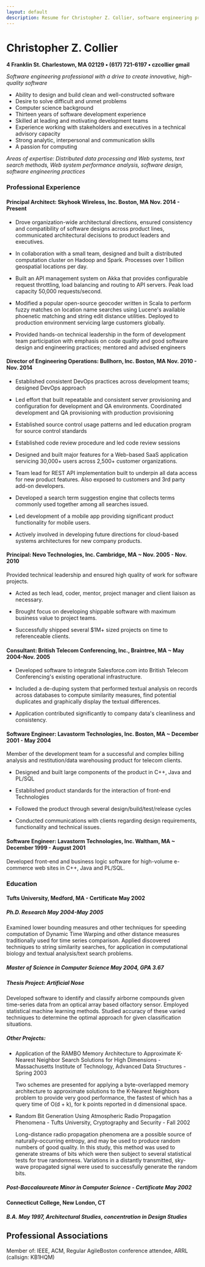 ```yaml
---
layout: default
description: Resume for Christopher Z. Collier, software engineering professional in Boston
---
```

# Christopher Z. Collier

**4 Franklin St. Charlestown, MA 02129 &bull; (617) 721-6197 &bull; czcollier gmail**

_Software engineering professional with a drive to create innovative, high-quality software_

 - Ability to design and build clean and well-constructed software
 - Desire to solve difficult and unmet problems
 - Computer science background
 - Thirteen years of software development experience
 - Skilled at leading and motivating development teams
 - Experience working with stakeholders and executives in a technical advisory capacity
 - Strong analytic, interpersonal and communication skills
 - A passion for computing

_Areas of expertise: Distributed data processing and Web systems, text
search methods, Web system performance analysis, software design, software engineering
practices_

### Professional Experience

#### Principal Architect: Skyhook Wireless, Inc. Boston, MA Nov. 2014 - Present

 - Drove organization-wide architectural directions, ensured
   consistency and compatibility of software designs across product
   lines, communicated architectural decisions to product leaders and
   executives.
 
 - In collaboration with a small team, designed and built a
   distributed computation cluster on Hadoop and Spark. Processes
   over 1 billion geospatial locations per day.

 - Built an API management system on Akka that provides configurable
   request throttling, load balancing and routing to API servers. Peak
   load capacity 50,000 requests/second.
   
 - Modified a popular open-source geocoder written in Scala to
   perform fuzzy matches on location name searches using Lucene's
   available phoenetic matching and string edit distance utilities.
   Deployed to production environment servicing large customers globally.

 - Provided hands-on technical leadership in the form of development team
   participation with emphasis on code quality and good software design and
   engineering practices; mentored and advised engineers

#### Director of Engineering Operations: Bullhorn, Inc. Boston, MA Nov. 2010 - Nov. 2014

  - Established consistent DevOps practices across development teams;
    designed DevOps approach

  - Led effort that built repeatable and consistent server provisioning and
    configuration for development and QA environments. Coordinated development
    and QA provisioning with production provisioning

  - Established source control usage patterns and led education program for
    source control standards

  - Established code review procedure and led code review sessions

  - Designed and built major features for a Web-based SaaS application
   servicing 30,000+ users across 2,500+ customer organizations.

  - Team lead for REST API implementation built to underpin all data
    access for new product features. Also exposed to customers and 3rd
    party add-on developers.

  - Developed a search term suggestion engine that collects terms
    commonly used together among all searches issued.

  - Led development of a mobile app providing significant product
    functionality for mobile users.

  - Actively involved in developing future directions for cloud-based
    systems architectures for new company products.

#### Principal: Nevo Technologies, Inc. Cambridge, MA ~ Nov. 2005 - Nov. 2010
  Provided technical leadership and ensured high quality of work for software
  projects. 
  
  - Acted as tech lead, coder, mentor, project manager and client liaison as necessary.

  - Brought focus on developing shippable software with
    maximum business value to project teams.

  - Successfully shipped several $1M+ sized projects on time to referenceable clients.

#### Consultant: British Telecom Conferencing, Inc., Braintree, MA ~ May 2004-Nov. 2005
  - Developed software to integrate Salesforce.com into British Telecom
    Conferencing's existing operational infrastructure.

  - Included a de-duping system that performed textual analysis on records across databases
    to compute similarity measures, find potential duplicates and graphically
    display the textual differences.

  - Application contributed significantly to company data's cleanliness and consistency.

#### Software Engineer: Lavastorm Technologies, Inc. Boston, MA ~ December 2001 - May 2004 
   Member of the development team for a successful and complex billing analysis
   and restitution/data warehousing product for telecom clients.

  - Designed and built large components of the product in C++, Java and PL/SQL

  - Established product standards for the interaction of front-end Technologies

  - Followed the product through several design/build/test/release cycles

  - Conducted communications with clients regarding design requirements, functionality and
    technical issues. 

#### Software Engineer: Lavastorm Technologies, Inc. Waltham, MA ~ December 1999 - August 2001 
   Developed front-end and business logic software for high-volume e-commerce
   web sites in C++, Java and PL/SQL.

### Education

#### Tufts University, Medford, MA - Certificate May 2002

##### Ph.D. Research May 2004-May 2005
   Examined lower bounding measures and other techniques for speeding
   computation of Dynamic Time Warping and other distance measures traditionally
   used for time series comparison. Applied discovered techniques to string
   similarity searches, for application in computational biology and textual
   analysis/text search problems. 

#####  Master of Science in Computer Science May 2004, GPA 3.67

#####  Thesis Project: Artificial Nose 
  Developed software to identify and classify airborne compounds given time-series
  data from an optical array based olfactory sensor. Employed statistical machine
  learning methods. Studied accuracy of these varied techniques to determine the
  optimal approach for given classification situations. 

#####  Other Projects: 

 - Application of the RAMBO Memory Architecture to Approximate K-Nearest Neighbor Search Solutions for High Dimensions - Massachusetts Institute of Technology, Advanced Data Structures - Spring 2003

   Two schemes are presented for applying a byte-overlapped memory
   architecture to approximate solutions to the K-Nearest Neighbors problem
   to provide very good performance, the fastest of which has a query time of
   O(d + k), for k points reported in d dimensional space.

 - Random Bit Generation Using Atmospheric Radio Propagation Phenomena - Tufts University, Cryptography and Security - Fall 2002 

   Long-distance radio propagation phenomena are a possible source of
   naturally-occurring entropy, and may be used to produce random numbers of
   good quality. In this study, this method was used to generate streams of
   bits which were then subject to several statistical tests for true
   randomness. Variations in a distantly transmitted, sky-wave propagated
   signal were used to successfully generate the random bits.

##### Post-Baccalaureate Minor in Computer Science - Certificate May 2002

#### Connecticut College, New London, CT

##### B.A. May 1997, Architectural Studies, concentration in Design Studies



## Professional Associations
Member of: IEEE, ACM, Regular AgileBoston conference attendee, ARRL (callsign: KB1HQM)
